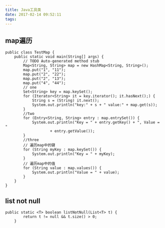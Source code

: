 ```yaml
---
title: Java工具类
date: 2017-02-14 09:52:11
tags:
---
```

## map遍历 ##
	public class TestMap {
		public static void main(String[] args) {
			// TODO Auto-generated method stub
			Map<String, String> map = new HashMap<String, String>();
			map.put("1", "11");
			map.put("2", "22");
			map.put("2", "13");
			map.put("4", "44");
			// one
			Set<String> key = map.keySet();
			for (Iterator<String> it = key.iterator(); it.hasNext();) {
				String s = (String) it.next();
				System.out.println("key:" + s + " value:" + map.get(s));
			}
			//two
			for (Entry<String, String> entry : map.entrySet()) {
				System.out.println("Key = " + entry.getKey() + ", Value = "
						+ entry.getValue());
			}
			//three
			// 遍历map中的键
			for (String myKey : map.keySet()) {
				System.out.println("Key = " + myKey);
			}
			// 遍历map中的值
			for (String value : map.values()) {
				System.out.println("Value = " + value);
			}
		}
	}
## list not null ##
	public static <T> boolean listNotNull(List<T> t) {
	        return t != null && t.size() > 0;
	    }